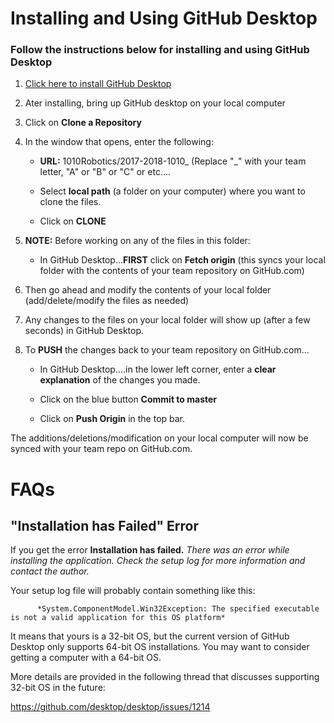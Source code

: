 # Installing and Using GitHub Desktop

### Follow the instructions below for installing and using GitHub Desktop

1. [Click here to install GitHub Desktop](http://desktop.github.com)

2. Ater installing, bring up GitHub desktop on your local computer

3. Click on **Clone a Repository**

4.  In the window that opens, enter the following:

    + **URL:** 1010Robotics/2017-2018-1010_  (Replace "_" with your team letter, "A" or "B" or "C" or etc....

    + Select **local path** (a folder on your computer) where you want to clone the files.

    + Click on **CLONE**

5.  **NOTE:** Before working on any of the files in this folder:

    + In GitHub Desktop...**FIRST** click on **Fetch origin** (this syncs your local folder with the contents of your team repository on GitHub.com)

6. Then go ahead and modify the contents of your local folder (add/delete/modify the files as needed)

7. Any changes to the files on your local folder will show up (after a few seconds) in GitHub Desktop. 

8. To **PUSH** the changes back to your team repository on GitHub.com...

    + In GitHub Desktop....in the lower left corner, enter a **clear explanation** of the changes you made.

    + Click on the blue button **Commit to master**

    + Click on **Push Origin** in the top bar.

The additions/deletions/modification on your local computer will now be synced with your team repo on GitHub.com.


# FAQs

## "Installation has Failed" Error

If you get the error **Installation has failed.**  *There was an error while installing the application. Check the setup log for more information and contact the author.*

Your setup log file will probably contain something like this:  

          *System.ComponentModel.Win32Exception: The specified executable is not a valid application for this OS platform*

It means that yours is a 32-bit OS, but the current version of GitHub Desktop only supports 64-bit OS installations. You may want to consider getting a computer with a 64-bit OS.

More details are provided in the following thread that discusses supporting 32-bit OS in the future:

https://github.com/desktop/desktop/issues/1214





